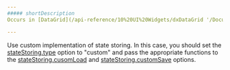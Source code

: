 ```yaml
---
##### shortDescription
Occurs in [DataGrid](/api-reference/10%20UI%20Widgets/dxDataGrid '/Documentation/ApiReference/UI_Widgets/dxDataGrid/') if the browser does not support local storage or session storage.

---
```

Use custom implementation of state storing. In this case, you should set the [stateStoring.type](/api-reference/10%20UI%20Widgets/GridBase/1%20Configuration/stateStoring/type.md '/Documentation/ApiReference/UI_Widgets/dxDataGrid/Configuration/stateStoring/#type') option to "custom" and pass the appropriate functions to the [stateStoring.cusomLoad](/api-reference/10%20UI%20Widgets/GridBase/1%20Configuration/stateStoring/customLoad.md '/Documentation/ApiReference/UI_Widgets/dxDataGrid/Configuration/stateStoring/#customLoad') and [stateStoring.customSave](/api-reference/10%20UI%20Widgets/GridBase/1%20Configuration/stateStoring/customSave.md '/Documentation/ApiReference/UI_Widgets/dxDataGrid/Configuration/stateStoring/#customSave') options.